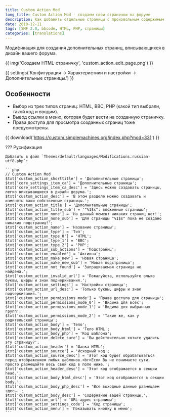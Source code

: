 ```yaml
---
title: Custom Action Mod
long_title: Custom Action Mod - создаем свои странички на форуме
description: Как добавить отдельные страницы с произвольным содержимым на форум SMF.
date: 2010-12-11
tags: [SMF 2.0, bbcode, HTML, PHP, страницы]
categories: [translations]
---
```


Модификация для создания дополнительных страниц, вписывающихся в дизайн вашего форума.

<!-- more -->

{{ img('Создаем HTML-страничку', 'custom_action_edit_page.png') }}

{{ settings('Конфигурация → Характеристики и настройки → Дополнительные страницы.') }}

## Особенности

* Выбор из трех типов страниц: HTML, BBC, PHP (какой тип выбрали, такой код и вводим).
* Вывод ссылки в меню, которая будет вести на созданную страничку.
* Права доступа для просмотра созданных страниц тоже предусмотрены.

{{ download('https://custom.simplemachines.org/index.php?mod=331') }}

??? Русификация

    Добавить в файл `Themes/default/languages/Modifications.russian-utf8.php`:

    ```php
    // Custom Action Mod
    $txt['custom_action_shorttitle'] = 'Дополнительные страницы';
    $txt['core_settings_item_ca'] = 'Дополнительные страницы';
    $txt['core_settings_item_ca_desc'] = 'Здесь можно создавать страницы, легко вписывающиеся в дизайн форума.';
    $txt['custom_action_desc'] = 'В этом разделе можно создавать и изменять ваши собственные страницы.';
    $txt['custom_action_title'] = 'Дополнительные страницы';
    $txt['custom_action_title_sub'] = '"%1$s": вложенные страницы';
    $txt['custom_action_none'] = 'На данный момент никаких страниц нет!';
    $txt['custom_action_none_sub'] = 'Для страницы "%1$s" пока не создано никаких подстраниц!';
    $txt['custom_action_name'] = 'Название страницы';
    $txt['custom_action_type'] = 'Тип';
    $txt['custom_action_type_0'] = 'HTML';
    $txt['custom_action_type_1'] = 'BBC';
    $txt['custom_action_type_2'] = 'PHP';
    $txt['custom_action_sub_actions'] = 'Подстраниц';
    $txt['custom_action_enabled'] = 'Активна';
    $txt['custom_action_make_new'] = 'Новая страница';
    $txt['custom_action_make_new_sub'] = 'Новая подстраница';
    $txt['custom_action_not_found'] = 'Запрашиваемая страница не найдена.';
    $txt['custom_action_invalid_url'] = 'Пожалуйста, используйте олько буквы, цифры и знак подчеркивания.';
    $txt['custom_action_settings'] = 'Настройки страницы';
    $txt['custom_action_url_desc'] = 'Только буквы, цифры и знак подчеркивания.';
    $txt['custom_action_permissions_mode'] = 'Права доступа для страницы';
    $txt['custom_action_permissions_mode_0'] = 'Видима для всех';
    $txt['custom_action_permissions_mode_1'] = 'Видима для выбранных групп';
    $txt['custom_action_permissions_mode_2'] = 'Такие же, как у родительской страницы';
    $txt['custom_action_body'] = 'Тело';
    $txt['custom_action_body_html'] = 'Тело HTML';
    $txt['custom_action_body_php'] = 'Код шаблона';
    $txt['custom_action_delete_sure'] = 'Вы действительно хотите удалить эту страницу?';
    $txt['custom_action_header'] = 'Шапка HTML';
    $txt['custom_action_source'] = 'Исходный код';
    $txt['custom_action_source_desc'] = 'Этот код будет обрабатываться перед отображением любых шаблонов.<br>Если Вы не понимаете сути, просто размещайте весь свой код в поле ниже.';
    $txt['custom_action_header_desc'] = 'Этот код отображается в секции head.';
    $txt['custom_action_body_html_desc'] = 'Этот код отображается в секции body.';
    $txt['custom_action_body_php_desc'] = 'Все выходные данные размещаем здесь.';
    $txt['custom_action_body_desc'] = 'Содержание вашей страницы.';
    $txt['custom_action_url'] = 'URL-адрес страницы';
    $txt['custom_action_settings_code'] = 'Код страницы';
    $txt['custom_action_menu'] = 'Показывать кнопку в меню';
    ```
